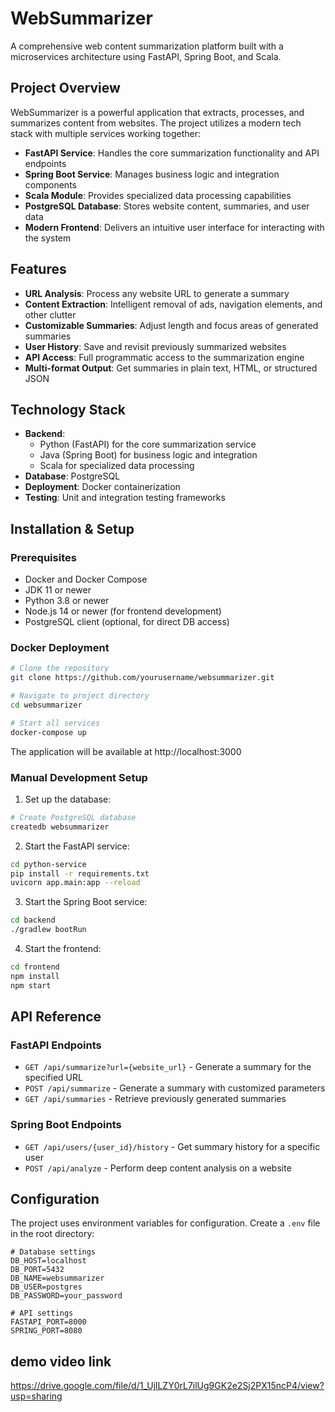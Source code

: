 ﻿# WebSummarizer

A comprehensive web content summarization platform built with a microservices architecture using FastAPI, Spring Boot, and Scala.

## Project Overview

WebSummarizer is a powerful application that extracts, processes, and summarizes content from websites. The project utilizes a modern tech stack with multiple services working together:

- **FastAPI Service**: Handles the core summarization functionality and API endpoints
- **Spring Boot Service**: Manages business logic and integration components
- **Scala Module**: Provides specialized data processing capabilities
- **PostgreSQL Database**: Stores website content, summaries, and user data
- **Modern Frontend**: Delivers an intuitive user interface for interacting with the system

## Features

- **URL Analysis**: Process any website URL to generate a summary
- **Content Extraction**: Intelligent removal of ads, navigation elements, and other clutter
- **Customizable Summaries**: Adjust length and focus areas of generated summaries
- **User History**: Save and revisit previously summarized websites
- **API Access**: Full programmatic access to the summarization engine
- **Multi-format Output**: Get summaries in plain text, HTML, or structured JSON

## Technology Stack

- **Backend**:
  - Python (FastAPI) for the core summarization service
  - Java (Spring Boot) for business logic and integration
  - Scala for specialized data processing
- **Database**: PostgreSQL
- **Deployment**: Docker containerization
- **Testing**: Unit and integration testing frameworks

## Installation & Setup

### Prerequisites

- Docker and Docker Compose
- JDK 11 or newer
- Python 3.8 or newer
- Node.js 14 or newer (for frontend development)
- PostgreSQL client (optional, for direct DB access)

### Docker Deployment

```bash
# Clone the repository
git clone https://github.com/yourusername/websummarizer.git

# Navigate to project directory
cd websummarizer

# Start all services
docker-compose up
```

The application will be available at http://localhost:3000

### Manual Development Setup

1. Set up the database:

```bash
# Create PostgreSQL database
createdb websummarizer
```

2. Start the FastAPI service:

```bash
cd python-service
pip install -r requirements.txt
uvicorn app.main:app --reload
```

3. Start the Spring Boot service:

```bash
cd backend
./gradlew bootRun
```

4. Start the frontend:

```bash
cd frontend
npm install
npm start
```

## API Reference

### FastAPI Endpoints

- `GET /api/summarize?url={website_url}` - Generate a summary for the specified URL
- `POST /api/summarize` - Generate a summary with customized parameters
- `GET /api/summaries` - Retrieve previously generated summaries

### Spring Boot Endpoints

- `GET /api/users/{user_id}/history` - Get summary history for a specific user
- `POST /api/analyze` - Perform deep content analysis on a website

## Configuration

The project uses environment variables for configuration. Create a `.env` file in the root directory:

```
# Database settings
DB_HOST=localhost
DB_PORT=5432
DB_NAME=websummarizer
DB_USER=postgres
DB_PASSWORD=your_password

# API settings
FASTAPI_PORT=8000
SPRING_PORT=8080
```
## demo video link
https://drive.google.com/file/d/1_UjlLZY0rL7ilUg9GK2e2Sj2PX15ncP4/view?usp=sharing

